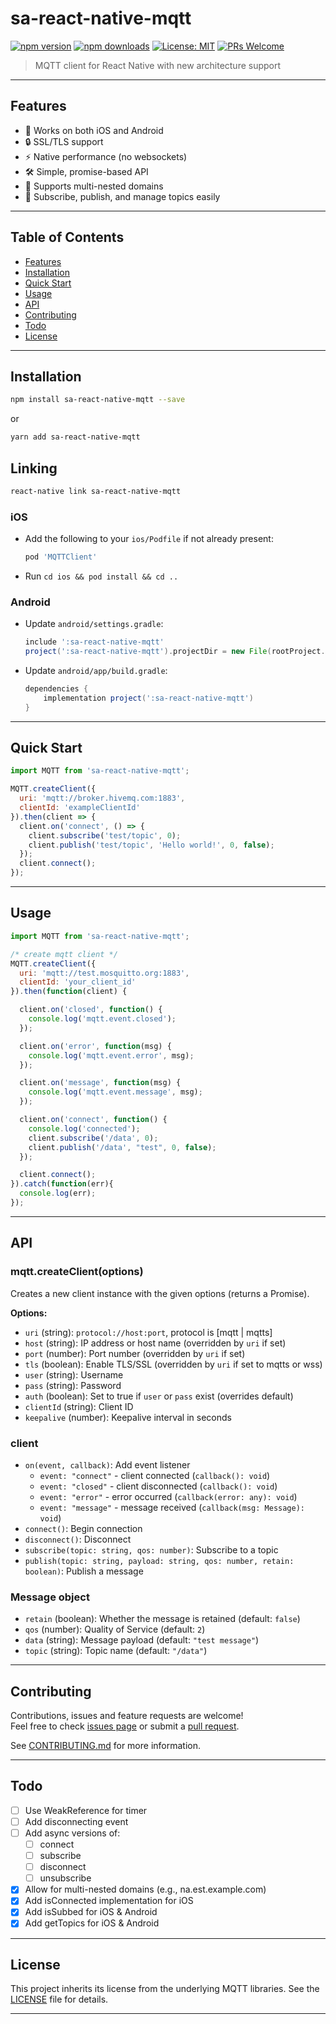 # sa-react-native-mqtt

[![npm version](https://img.shields.io/npm/v/sa-react-native-mqtt.svg)](https://www.npmjs.com/package/sa-react-native-mqtt)
[![npm downloads](https://img.shields.io/npm/dt/sa-react-native-mqtt.svg)](https://www.npmjs.com/package/sa-react-native-mqtt)
[![License: MIT](https://img.shields.io/badge/License-MIT-yellow.svg)](./LICENSE)
[![PRs Welcome](https://img.shields.io/badge/PRs-welcome-brightgreen.svg)](https://github.com/your-repo/sa-react-native-mqtt/pulls)

> MQTT client for React Native with new architecture support

---

## Features

- 📱 Works on both iOS and Android
- 🔒 SSL/TLS support
- ⚡ Native performance (no websockets)
- 🛠️ Simple, promise-based API
- 🧩 Supports multi-nested domains
- 🔄 Subscribe, publish, and manage topics easily

---

## Table of Contents

- [Features](#features)
- [Installation](#installation)
- [Quick Start](#quick-start)
- [Usage](#usage)
- [API](#api)
- [Contributing](#contributing)
- [Todo](#todo)
- [License](#license)

---

## Installation

```bash
npm install sa-react-native-mqtt --save
```
or
```bash
yarn add sa-react-native-mqtt
```

## Linking

```bash
react-native link sa-react-native-mqtt
```

### iOS

- Add the following to your `ios/Podfile` if not already present:
  ```ruby
  pod 'MQTTClient'
  ```
- Run `cd ios && pod install && cd ..`

### Android

- Update `android/settings.gradle`:

  ```gradle
  include ':sa-react-native-mqtt'
  project(':sa-react-native-mqtt').projectDir = new File(rootProject.projectDir,  '../node_modules/sa-react-native-mqtt/android')
  ```

- Update `android/app/build.gradle`:

  ```gradle
  dependencies {
      implementation project(':sa-react-native-mqtt')
  }
  ```

---

## Quick Start

```javascript
import MQTT from 'sa-react-native-mqtt';

MQTT.createClient({
  uri: 'mqtt://broker.hivemq.com:1883',
  clientId: 'exampleClientId'
}).then(client => {
  client.on('connect', () => {
    client.subscribe('test/topic', 0);
    client.publish('test/topic', 'Hello world!', 0, false);
  });
  client.connect();
});
```

---

## Usage

```javascript
import MQTT from 'sa-react-native-mqtt';

/* create mqtt client */
MQTT.createClient({
  uri: 'mqtt://test.mosquitto.org:1883',
  clientId: 'your_client_id'
}).then(function(client) {

  client.on('closed', function() {
    console.log('mqtt.event.closed');
  });

  client.on('error', function(msg) {
    console.log('mqtt.event.error', msg);
  });

  client.on('message', function(msg) {
    console.log('mqtt.event.message', msg);
  });

  client.on('connect', function() {
    console.log('connected');
    client.subscribe('/data', 0);
    client.publish('/data', "test", 0, false);
  });

  client.connect();
}).catch(function(err){
  console.log(err);
});
```

---

## API

### mqtt.createClient(options)

Creates a new client instance with the given options (returns a Promise).

**Options:**

- `uri` (string): `protocol://host:port`, protocol is [mqtt | mqtts]
- `host` (string): IP address or host name (overridden by `uri` if set)
- `port` (number): Port number (overridden by `uri` if set)
- `tls` (boolean): Enable TLS/SSL (overridden by `uri` if set to mqtts or wss)
- `user` (string): Username
- `pass` (string): Password
- `auth` (boolean): Set to true if `user` or `pass` exist (overrides default)
- `clientId` (string): Client ID
- `keepalive` (number): Keepalive interval in seconds

### client

- `on(event, callback)`: Add event listener
  - `event: "connect"` - client connected (`callback(): void`)
  - `event: "closed"` - client disconnected (`callback(): void`)
  - `event: "error"` - error occurred (`callback(error: any): void`)
  - `event: "message"` - message received (`callback(msg: Message): void`)
- `connect()`: Begin connection
- `disconnect()`: Disconnect
- `subscribe(topic: string, qos: number)`: Subscribe to a topic
- `publish(topic: string, payload: string, qos: number, retain: boolean)`: Publish a message

### Message object

- `retain` (boolean): Whether the message is retained (default: `false`)
- `qos` (number): Quality of Service (default: `2`)
- `data` (string): Message payload (default: `"test message"`)
- `topic` (string): Topic name (default: `"/data"`)

---

## Contributing

Contributions, issues and feature requests are welcome!  
Feel free to check [issues page](https://github.com/your-repo/sa-react-native-mqtt/issues) or submit a [pull request](https://github.com/your-repo/sa-react-native-mqtt/pulls).

See [CONTRIBUTING.md](./CONTRIBUTING.md) for more information.

---

## Todo

- [ ] Use WeakReference for timer
- [ ] Add disconnecting event
- [ ] Add async versions of:
  - [ ] connect
  - [ ] subscribe
  - [ ] disconnect
  - [ ] unsubscribe
- [x] Allow for multi-nested domains (e.g., na.est.example.com)
- [x] Add isConnected implementation for iOS
- [x] Add isSubbed for iOS & Android
- [x] Add getTopics for iOS & Android

---

## License

This project inherits its license from the underlying MQTT libraries. See the [LICENSE](./LICENSE) file for details.

---

<!--
If you have a screenshot or GIF, add it here for extra appeal!
-->
